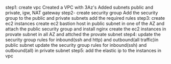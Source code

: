 step1: create vpc
Created a VPC with 3Az's
Added subnets public and private, igw, NAT gateway
step2- create security group
Add the security group to the public and private subnets add the required rules
step3: create ec2 instances
create ec2 bastion host in public subnet in one of the AZ and attach the public security group and install nginx
create the ec2 instances in provate subnet in all AZ and attched the provate subnet
step4:
update the security group rules for inbound(ssh and http) and outbound(all traffic)in public subnet
update the security group rules for inbound(ssh) and outbound(all) in private subnet
step5:
add the elastic ip to the instances in vpc
